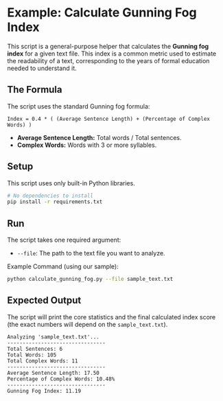 # Example: Calculate Gunning Fog Index

This script is a general-purpose helper that calculates the **Gunning fog index** for a given text file. This index is a common metric used to estimate the readability of a text, corresponding to the years of formal education needed to understand it.

## The Formula

The script uses the standard Gunning fog formula:

`Index = 0.4 * ( (Average Sentence Length) + (Percentage of Complex Words) )`

* **Average Sentence Length:** Total words / Total sentences.
* **Complex Words:** Words with 3 or more syllables.

## Setup

This script uses only built-in Python libraries.

```bash
# No dependencies to install
pip install -r requirements.txt
```

## Run

The script takes one required argument:

* `--file`: The path to the text file you want to analyze.

Example Command (using our sample):

```bash
python calculate_gunning_fog.py --file sample_text.txt
```

## Expected Output

The script will print the core statistics and the final calculated index score (the exact numbers will depend on the `sample_text.txt`).

```
Analyzing 'sample_text.txt'...
--------------------------------
Total Sentences: 6
Total Words: 105
Total Complex Words: 11
--------------------------------
Average Sentence Length: 17.50
Percentage of Complex Words: 10.48%
--------------------------------
Gunning Fog Index: 11.19
```